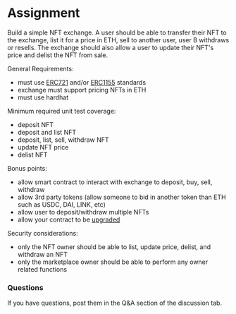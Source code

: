 # Assignment

Build a simple NFT exchange.  A user should be able to transfer their NFT to the exchange, list it for a price in ETH, sell to another user, user B withdraws or resells.  The exchange should also allow a user to update their NFT's price and delist the NFT from sale.

General Requirements:

- must use [ERC721](https://eips.ethereum.org/EIPS/eip-721) and/or [ERC1155](https://eips.ethereum.org/EIPS/eip-1155) standards
- exchange must support pricing NFTs in ETH
- must use hardhat

Minimum required unit test coverage:

- deposit NFT
- deposit and list NFT
- deposit, list, sell, withdraw NFT
- update NFT price
- delist NFT

Bonus points:

- allow smart contract to interact with exchange to deposit, buy, sell, withdraw
- allow 3rd party tokens (allow someone to bid in another token than ETH such as USDC, DAI, LINK, etc)
- allow user to deposit/withdraw multiple NFTs
- allow your contract to be [upgraded](https://docs.openzeppelin.com/contracts/4.x/upgradeable)

Security considerations:

- only the NFT owner should be able to list, update price, delist, and withdraw an NFT
- only the marketplace owner should be able to perform any owner related functions

### Questions

If you have questions, post them in the Q&A section of the discussion tab.
